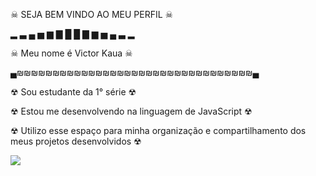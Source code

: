 ☠ SEJA BEM VINDO AO MEU PERFIL ☠

▂ ▃ ▄ ▅ ▆ ▇ █ █ ▇ ▆ ▅ ▄ ▃ ▂

☠ Meu nome é Victor Kaua ☠

▄₪₪₪₪₪₪₪₪₪₪₪₪₪₪₪₪₪₪₪₪₪₪₪₪₪₪₪₪₪₪₪₪₪▄

☢ Sou estudante da 1° série ☢

☢ Estou me desenvolvendo na linguagem de JavaScript ☢

☢ Utilizo esse espaço para minha organização e compartilhamento dos meus projetos desenvolvidos ☢


![](https://media0.giphy.com/media/v1.Y2lkPTc5MGI3NjExdXd2eG1jbDYyejZ0Ym5wanFkMmxlampzdnh6eGZqdWR1cWQxOG1pZiZlcD12MV9pbnRlcm5hbF9naWZfYnlfaWQmY3Q9Zw/eNNJyu9LTozXq/giphy.webp)

